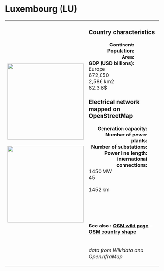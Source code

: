# Luxembourg (LU)

<table width="90%">
<tr>
<td>
<img src="http://commons.wikimedia.org/wiki/Special:FilePath/Flag%20of%20Luxembourg.svg" width="250">
<br><br>
<img src="http://commons.wikimedia.org/wiki/Special:FilePath/EU-Luxembourg.svg" width="250"></td>
<td>
<h3>Country characteristics</h3>
<div style="display: inline-block;text-align:right;margin-right:30px;font-weight: bold;">
Continent:<br>Population:<br>Area:<br>GDP (USD billions):
</div>
<div style="display: inline-block;">
Europe<br>672,050<br>2,586 km2<br>82.3 B$
</div>
<h3>Electrical network mapped on OpenStreetMap</h3>
<div style="display: inline-block;text-align:right;margin-right:30px;font-weight: bold;">Generation capacity:<br>
Number of power plants:<br>
Number of substations:<br>
Power line length:<br>
International connections:<br>
</div>
<div style="display: inline-block;">1450 MW<br>
45<br>
<br>
1452 km<br>
<br>
</div>

<br><br><h4>See also :
<a href="https://wiki.openstreetmap.org/wiki/Power_networks/Luxembourg" target="_blank">OSM wiki page</a> -
<a href="https://openstreetmap.org/relation/2171347" target="_blank">OSM country shape</a>
</h4>

<br><i>data from Wikidata and OpenInfraMap</i>
</td>
</tr>
</table>




